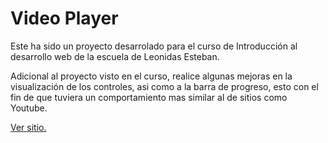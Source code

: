 # Video Player

Este ha sido un proyecto desarrolado para el curso de Introducción al desarrollo web de la escuela de Leonidas Esteban.

Adicional al proyecto visto en el curso, realice algunas mejoras en la visualización de los controles, asi como a la barra de progreso, esto con el fin de que tuviera un comportamiento mas similar al de sitios como Youtube.

[Ver sitio.](https://orliland.github.io/video-player)
